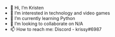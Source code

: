 - 👋 Hi, I’m Kristen
- 👀 I’m interested in technology and video games
- 🌱 I’m currently learning Python
- 💞️ I’m looking to collaborate on N/A
- 📫 How to reach me: Discord - krissy#6987

<!---
krisllee/krisllee is a ✨ special ✨ repository because its `README.md` (this file) appears on your GitHub profile.
You can click the Preview link to take a look at your changes.
--->
